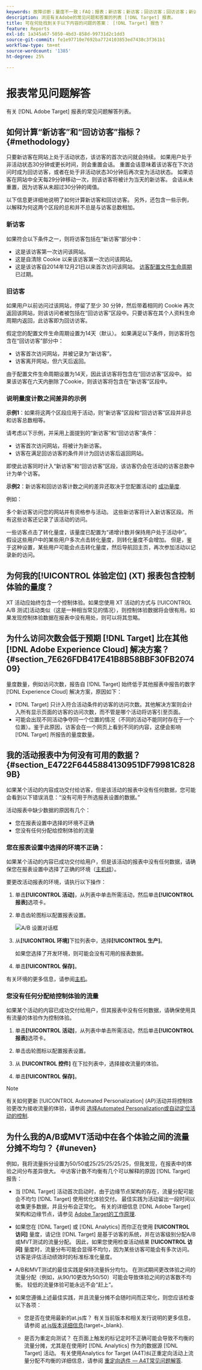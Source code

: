 ```yaml
---
keywords: 故障诊断；量度不一致；FAQ；报表；新访客；新访客；回访访客；回访访客；新访问
description: 浏览有关Adobe的常见问题和答案的列表 [!DNL Target] 报表。
title: 可在何处找到关于以下内容的问题的答案： [!DNL Target] 报告？
feature: Reports
exl-id: 1a345a67-5050-4bd3-858d-99731d2c1dd3
source-git-commit: fe1e97710e7692ba7724103853ed7438c3f361b1
workflow-type: tm+mt
source-wordcount: '1385'
ht-degree: 25%

---
```


# 报表常见问题解答

有关 [!DNL Adobe Target] 报表的常见问题解答列表。

## 如何计算“新访客”和“回访访客”指标？ {#methodology}

只要新访客在网站上处于活动状态，该访客的首次访问就会持续。
如果用户处于非活动状态30分钟或更长时间，则会重置会话。 重置会话意味着该访客在下次访问时成为回访访客，或者在处于非活动状态30分钟后再次变为活动状态。
如果访客在网站中全天每29分钟移动一次，则该访客将被计为当天的新访客。 会话从未重置，因为访客从未超过30分钟的阈值。

以下信息更详细地说明了如何计算新访客和回访访客。 另外，还包含一些示例，以解释为何这两个区段的总和并不总是与访客总数相加。

### 新访客

如果符合以下条件之一，则将访客包括在“新访客”部分中：

* 这是该访客第一次访问该网站。
* 这是自清除 Cookie 以来该访客第一次访问该网站。
* 这是该访客自2014年12月21日以来首次访问该网站。 [访客配置文件生命周期](/help/main/c-target/c-visitor-profile/visitor-profile-lifetime.md) 已过期。

### 旧访客

如果用户以前访问过该网站，停留了至少 30 分钟，然后带着相同的 Cookie 再次返回该网站，则该访问者被包括在“回访访客”区段中。只要访客在其个人资料生命周期内返回，此访客即为回访访客。

假定您的配置文件生命周期设置为14天（默认）。 如果满足以下条件，则访客将包含在“回访访客”部分中：

* 访客首次访问网站，并被记录为“新访客”。
* 访客离开网站，但六天后返回。

由于配置文件生命周期设置为14天，因此该访客将包含在“回访访客”区段中。 如果该访客在六天内删除了Cookie，则该访客将包含在“新访客”区段中。

### 说明量度计数之间差异的示例

**示例1**：如果将这两个区段应用于活动，则“新访客”区段和“回访访客”区段并非总和访客总数相等。

请考虑以下示例，并采用上面提到的“新访客”和“回访访客”条件：

* 访客首次访问网站，将被计为新访客。
* 访客在满足回访访客的条件并计为回访访客后返回网站。

即使此访客同时计入“新访客”和“回访访客”区段，该访客仍会在活动的访客总数中计为单个访客。

**示例2**：新访客和回访访客计数之间的差异还取决于您配置活动的 [成功量度](/help/main/c-activities/r-success-metrics/success-metrics.md).

例如：

多个新访客访问您的网站并有资格参与活动。 这些新访客将计入新访客区段。 所有这些访客还记录了该活动的访问。

一些访客点击了转化量度，该量度已配置为“递增计数并保持用户处于活动中”。 假设这些用户中的某些用户多次点击转化量度，则转化量度不会增加。 但是，鉴于这种设置，某些用户可能会点击转化量度，然后导航回主页，再次参加活动以记录新的访问。

## 为何我的[!UICONTROL 体验定位] (XT) 报表包含控制体验的量度？

XT 活动应始终包含一个控制体验。如果您使用 XT 活动的方式与 [!UICONTROL A/B 测试]活动类似（这是一种相当常见的情况），则控制体验数据将会很有用。如果发现控制体验数据在报表中没有用处，则可以将其忽略。

## 为什么访问次数会低于预期 [!DNL Target] 比在其他 [!DNL Adobe Experience Cloud] 解决方案？ {#section_7E626FDB417E41B8B58BBF30FB207409}

量度数量，例如访问次数，报告自 [!DNL Target] 始终低于其他报表中报告的数字 [!DNL Experience Cloud] 解决方案，原因如下：

* [!DNL Target] 只计入符合活动条件的访客的访问次数。其他解决方案则会计入所有显示页面的访客的访问次数，而不管是哪个活动将访客引至页面。
* 可能会出现不同活动争夺同一个位置的情况（不同的活动不能同时存在于一个位置）。鉴于此原因，访客会在一个网页上看到不同的内容，这便会影响 [!DNL Target] 所报告的量度数量。

## 我的活动报表中为何没有可用的数据？ {#section_E4722F6445884130951DF79981C8289B}

如果某个活动的内容成功交付给访客，但是该活动的报表中没有任何数据，您可能会看到以下错误消息：“没有可用于所选报表设置的数据。”

活动报表中缺少数据的原因有几个：

* 您在报表设置中选择的环境不正确
* 您没有任何分配给控制体验的流量

### 您在报表设置中选择的环境不正确：

如果某个活动的内容已成功交付给用户，但是该活动的报表中没有任何数据，请确保您在报表设置中选择了正确的环境（[主机组](/help/main/administrating-target/hosts.md)）。

要更改活动报表的环境，请执行以下操作：

1. 单击&#x200B;**[!UICONTROL 活动]**，从列表中单击所需活动，然后单击&#x200B;**[!UICONTROL 报表]**&#x200B;选项卡。
1. 单击齿轮图标以配置报表设置。

   ![A/B 设置对话框](/help/main/c-reports/c-report-settings/assets/ab_settings_dialog.png)

1. 从&#x200B;**[!UICONTROL 环境]**&#x200B;下拉列表中，选择&#x200B;**[!UICONTROL 生产]**。

   如果您选择了开发环境，则可能会没有可用的报表数据。

1. 单击&#x200B;**[!UICONTROL 保存]**。

有关环境的更多信息，请参阅[主机](/help/main/administrating-target/hosts.md#concept_516BB01EBFBD4449AB03940D31AEB66E)。

### 您没有任何分配给控制体验的流量

如果某个活动的内容已成功交付给用户，但其报表中没有任何数据，请确保使用具有流量的体验作为控制体验。

1. 单击&#x200B;**[!UICONTROL 活动]**，从列表中单击所需活动，然后单击&#x200B;**[!UICONTROL 报表]**&#x200B;选项卡。
1. 单击齿轮图标以配置报表设置。

1. 从 **[!UICONTROL 控件]** 在下拉列表中，选择接收流量的体验。

1. 单击&#x200B;**[!UICONTROL 保存]**。

>[!NOTE]
>
>有关如何更新 [!UICONTROL Automated Personalization] (AP)活动并将控制体验更改为接收流量的体验，请参阅 [选择Automated Personalization或自动定位活动的控制](/help/main/c-activities/t-automated-personalization/experience-as-control.md).


## 为什么我的A/B或MVT活动中在各个体验之间的流量分摊不均匀？ {#uneven}

例如，我将流量拆分设置为50/50或25/25/25/25/25，但我发现，在报表中的体验之间分布差异很大。 中访客计数不均衡有几个可以解释的原因 [!DNL Target] 报告：

* 当 [!DNL Target] 活动首次启动时，由于边缘节点架构的存在，流量分配可能会不均匀 [!DNL Target] 使用优化体验交付。 最佳实践为活动留出一段时间以收集更多数据，并且分布会正常化。 有关的详细信息 [!DNL Adobe Target] 架构和边缘节点，请参见 [Adobe Target的工作原理](/help/main/c-intro/how-target-works.md).
* 如果您在 [!DNL Target] 或 [!DNL Analytics] 而你正在使用 **[!UICONTROL 访问]** 量度，请记住 [!DNL Target] 是基于访客的系统，并在访客级别分配A/B或MVT测试的流量分配。 因此，如果您使用检查活动结果 **[!UICONTROL 访问]** 量度时，流量分布可能会显得不均匀，因为某些访客可能会有多次访问。 访客是评估活动绩效时的标准标准化量度。
* A/B和MVT测试的最佳实践是保持流量拆分均匀。 在测试期间更改体验之间的流量分配（例如，从90/10更改为50/50）可能会导致体验之间的访客数不均衡。 较低的流量体验可能永远不会“赶上”。
* 如果您遵循上述最佳实践，并且流量分摊不会随时间而正常化，则您应该检查以下各项：

   * 您是否在使用最新的at.js库？ 有关当前版本和相关发行说明的更多信息，请参阅 [at.js版本详细信息](https://experienceleague.adobe.com/docs/target-dev/developer/client-side/at-js-implementation/target-atjs-versions.html){target=_blank}.

   * 是否为重定向测试？ 在页面上触发的标记定时不正确可能会导致不均衡的流量分摊，尤其是在使用时 [!DNL Analytics] 作为的数据源 [!DNL Target] 活动。 有关使用Analytics for Target (A4T)纠正重定向活动上流量分配不均衡的详细信息，请参阅 [重定向选件 — A4T常见问题解答](/help/main/c-integrating-target-with-mac/a4t/r-a4t-faq/a4t-faq-redirect-offers.md).
